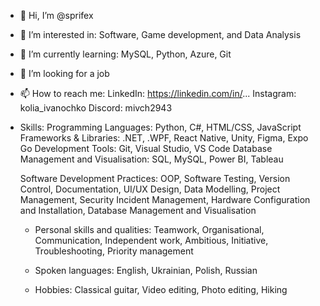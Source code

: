 - 👋 Hi, I’m @sprifex
- 👀 I’m interested in: Software, Game development, and Data Analysis
- 🌱 I’m currently learning: MySQL, Python, Azure, Git
- 💼 I’m looking for a job

- 📫 How to reach me: 
        LinkedIn: https://linkedin.com/in/...
        Instagram: kolia_ivanochko
        Discord: mivch2943
  
- Skills:
    Programming Languages: Python, C#, HTML/CSS, JavaScript
        Frameworks & Libraries: .NET, .WPF, React Native, Unity, Figma, Expo Go
        Development Tools: Git, Visual Studio, VS Code
        Database Management and Visualisation: SQL, MySQL, Power BI, Tableau
  
    Software Development Practices:
        OOP, Software Testing, Version Control, Documentation, UI/UX Design, Data Modelling,
        Project Management, Security Incident Management, Hardware Configuration and Installation,
        Database Management and Visualisation
  
  - Personal skills and qualities:
        Teamwork, Organisational, Communication, Independent work, Ambitious, Initiative,
        Troubleshooting, Priority management
    
  - Spoken languages: English, Ukrainian, Polish, Russian
    
  - Hobbies: Classical guitar, Video editing, Photo editing, Hiking
